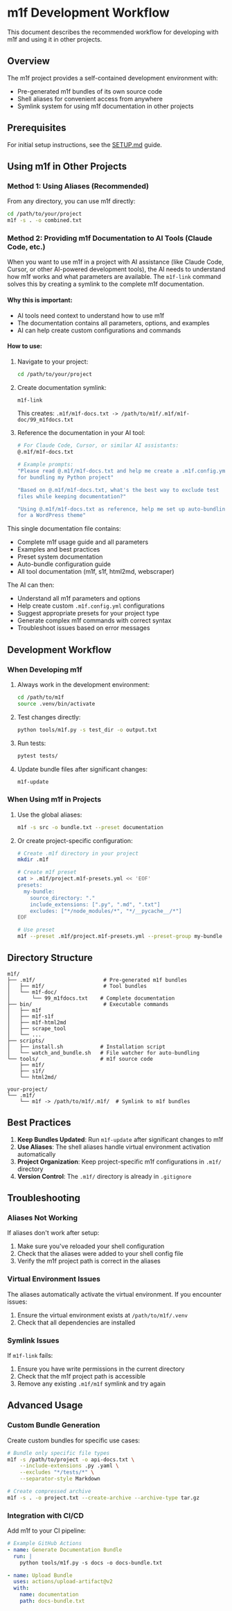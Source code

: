 # m1f Development Workflow

This document describes the recommended workflow for developing with m1f and
using it in other projects.

## Overview

The m1f project provides a self-contained development environment with:

- Pre-generated m1f bundles of its own source code
- Shell aliases for convenient access from anywhere
- Symlink system for using m1f documentation in other projects

## Prerequisites

For initial setup instructions, see the [SETUP.md](../../SETUP.md) guide.

## Using m1f in Other Projects

### Method 1: Using Aliases (Recommended)

From any directory, you can use m1f directly:

```bash
cd /path/to/your/project
m1f -s . -o combined.txt
```

### Method 2: Providing m1f Documentation to AI Tools (Claude Code, etc.)

When you want to use m1f in a project with AI assistance (like Claude Code,
Cursor, or other AI-powered development tools), the AI needs to understand how
m1f works and what parameters are available. The `m1f-link` command solves this
by creating a symlink to the complete m1f documentation.

#### Why this is important:

- AI tools need context to understand how to use m1f
- The documentation contains all parameters, options, and examples
- AI can help create custom configurations and commands

#### How to use:

1. Navigate to your project:

   ```bash
   cd /path/to/your/project
   ```

2. Create documentation symlink:

   ```bash
   m1f-link
   ```

   This creates: `.m1f/m1f-docs.txt -> /path/to/m1f/.m1f/m1f-doc/99_m1fdocs.txt`

3. Reference the documentation in your AI tool:

   ```bash
   # For Claude Code, Cursor, or similar AI assistants:
   @.m1f/m1f-docs.txt

   # Example prompts:
   "Please read @.m1f/m1f-docs.txt and help me create a .m1f.config.yml
   for bundling my Python project"

   "Based on @.m1f/m1f-docs.txt, what's the best way to exclude test
   files while keeping documentation?"

   "Using @.m1f/m1f-docs.txt as reference, help me set up auto-bundling
   for a WordPress theme"
   ```

This single documentation file contains:

- Complete m1f usage guide and all parameters
- Examples and best practices
- Preset system documentation
- Auto-bundle configuration guide
- All tool documentation (m1f, s1f, html2md, webscraper)

The AI can then:

- Understand all m1f parameters and options
- Help create custom `.m1f.config.yml` configurations
- Suggest appropriate presets for your project type
- Generate complex m1f commands with correct syntax
- Troubleshoot issues based on error messages

## Development Workflow

### When Developing m1f

1. Always work in the development environment:

   ```bash
   cd /path/to/m1f
   source .venv/bin/activate
   ```

2. Test changes directly:

   ```bash
   python tools/m1f.py -s test_dir -o output.txt
   ```

3. Run tests:

   ```bash
   pytest tests/
   ```

4. Update bundle files after significant changes:
   ```bash
   m1f-update
   ```

### When Using m1f in Projects

1. Use the global aliases:

   ```bash
   m1f -s src -o bundle.txt --preset documentation
   ```

2. Or create project-specific configuration:

   ```bash
   # Create .m1f directory in your project
   mkdir .m1f

   # Create m1f preset
   cat > .m1f/project.m1f-presets.yml << 'EOF'
   presets:
     my-bundle:
       source_directory: "."
       include_extensions: [".py", ".md", ".txt"]
       excludes: ["*/node_modules/*", "*/__pycache__/*"]
   EOF

   # Use preset
   m1f --preset .m1f/project.m1f-presets.yml --preset-group my-bundle -o bundle.txt
   ```

## Directory Structure

```
m1f/
├── .m1f/                      # Pre-generated m1f bundles
│   ├── m1f/                   # Tool bundles
│   └── m1f-doc/
│       └── 99_m1fdocs.txt    # Complete documentation
├── bin/                       # Executable commands
│   ├── m1f
│   ├── m1f-s1f
│   ├── m1f-html2md
│   ├── scrape_tool
│   └── ...
├── scripts/
│   ├── install.sh            # Installation script
│   └── watch_and_bundle.sh   # File watcher for auto-bundling
└── tools/                    # m1f source code
    ├── m1f/
    ├── s1f/
    └── html2md/

your-project/
└── .m1f/
    └── m1f -> /path/to/m1f/.m1f/  # Symlink to m1f bundles
```

## Best Practices

1. **Keep Bundles Updated**: Run `m1f-update` after significant changes to m1f
2. **Use Aliases**: The shell aliases handle virtual environment activation
   automatically
3. **Project Organization**: Keep project-specific m1f configurations in `.m1f/`
   directory
4. **Version Control**: The `.m1f/` directory is already in `.gitignore`

## Troubleshooting

### Aliases Not Working

If aliases don't work after setup:

1. Make sure you've reloaded your shell configuration
2. Check that the aliases were added to your shell config file
3. Verify the m1f project path is correct in the aliases

### Virtual Environment Issues

The aliases automatically activate the virtual environment. If you encounter
issues:

1. Ensure the virtual environment exists at `/path/to/m1f/.venv`
2. Check that all dependencies are installed

### Symlink Issues

If `m1f-link` fails:

1. Ensure you have write permissions in the current directory
2. Check that the m1f project path is accessible
3. Remove any existing `.m1f/m1f` symlink and try again

## Advanced Usage

### Custom Bundle Generation

Create custom bundles for specific use cases:

```bash
# Bundle only specific file types
m1f -s /path/to/project -o api-docs.txt \
    --include-extensions .py .yaml \
    --excludes "*/tests/*" \
    --separator-style Markdown

# Create compressed archive
m1f -s . -o project.txt --create-archive --archive-type tar.gz
```

### Integration with CI/CD

Add m1f to your CI pipeline:

```yaml
# Example GitHub Actions
- name: Generate Documentation Bundle
  run: |
    python tools/m1f.py -s docs -o docs-bundle.txt

- name: Upload Bundle
  uses: actions/upload-artifact@v2
  with:
    name: documentation
    path: docs-bundle.txt
```
